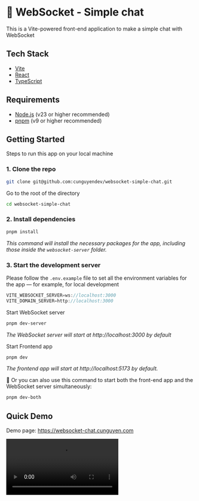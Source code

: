 # 🚀 WebSocket - Simple chat

This is a Vite-powered front-end application to make a simple chat with WebSocket

## Tech Stack

- [Vite](https://vitejs.dev/)
- [React](https://reactjs.org/)
- [TypeScript](https://www.typescriptlang.org/)

## Requirements

- [Node.js](https://nodejs.org/en) (v23 or higher recommended)
- [pnpm](https://pnpm.io/) (v9 or higher recommended)

## Getting Started

Steps to run this app on your local machine

### 1. Clone the repo

```bash
git clone git@github.com:cunguyendev/websocket-simple-chat.git
```

Go to the root of the directory

```bash
cd websocket-simple-chat
```

### 2. Install dependencies

```bash
pnpm install
```

_This command will install the necessary packages for the app, including those inside the `websocket-server` folder._

### 3. Start the development server

Please follow the `.env.example` file to set all the environment variables for the app — for example, for local development

```js
VITE_WEBSOCKET_SERVER=ws://localhost:3000
VITE_DOMAIN_SERVER=http://localhost:3000
```

Start WebSocket server

```bash
pnpm dev-server
```

_The WebSocket server will start at http://localhost:3000 by default_

Start Frontend app

```bash
pnpm dev
```

_The frontend app will start at http://localhost:5173 by default._

📝 Or you can also use this command to start both the front-end app and the WebSocket server simultaneously:

```bash
pnpm dev-both
```

## Quick Demo

Demo page: https://websocket-chat.cunguyen.com

<video src="https://github.com/user-attachments/assets/0eed74c5-0198-45a6-94c8-13c788fa8ac6" autoplay controls>

